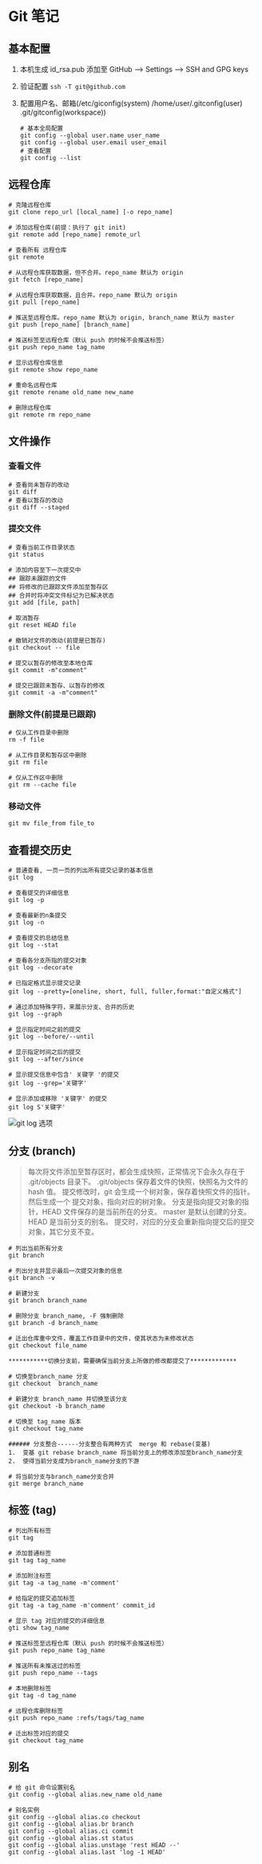 # Git 笔记

## 基本配置

1. 本机生成 id_rsa.pub 添加至 GitHub --> Settings --> SSH and GPG keys
2. 验证配置 `ssh -T git@github.com`
3. 配置用户名、邮箱(/etc/giconfig(system) /home/user/.gitconfig(user)  .git/gitconfig(workspace))

   ```shell
   # 基本全局配置
   git config --global user.name user_name
   git config --global user.email user_email
   # 查看配置
   git config --list
   ```

## 远程仓库

```shell
# 克隆远程仓库
git clone repo_url [local_name] [-o repo_name]

# 添加远程仓库(前提：执行了 git init)
git remote add [repo_name] remote_url

# 查看所有 远程仓库
git remote

# 从远程仓库获取数据，但不合并。repo_name 默认为 origin
git fetch [repo_name]

# 从远程仓库获取数据，且合并。repo_name 默认为 origin
git pull [repo_name]

# 推送至远程仓库。repo_name 默认为 origin, branch_name 默认为 master
git push [repo_name] [branch_name]

# 推送标签至远程仓库（默认 push 的时候不会推送标签）
git push repo_name tag_name

# 显示远程仓库信息
git remote show repo_name

# 重命名远程仓库
git remote rename old_name new_name

# 删除远程仓库
git remote rm repo_name
```

## 文件操作

### 查看文件

```shell
# 查看尚未暂存的改动
git diff
# 查看以暂存的改动
git diff --staged
```

### 提交文件

```shell
# 查看当前工作目录状态
git status

# 添加内容至下一次提交中
## 跟踪未跟踪的文件
## 将修改的已跟踪文件添加至暂存区
## 合并时将冲突文件标记为已解决状态
git add [file, path]

# 取消暂存
git reset HEAD file

# 撤销对文件的改动(前提是已暂存)
git checkout -- file

# 提交以暂存的修改至本地仓库
git commit -m"comment"

# 提交已跟踪未暂存、以暂存的修改
git commit -a -m"comment"

```

### 删除文件(前提是已跟踪)

```shell
# 仅从工作目录中删除
rm -f file

# 从工作目录和暂存区中删除
git rm file

# 仅从工作区中删除
git rm --cache file
```

### 移动文件

`git mv file_from file_to`

## 查看提交历史

```shell
# 普通查看, 一页一页的列出所有提交记录的基本信息
git log

# 查看提交的详细信息
git log -p

# 查看最新的n条提交
git log -n

# 查看提交的总结信息
git log --stat

# 查看各分支所指的提交对象
git log --decorate

# 已指定格式显示提交记录
git log --pretty=[oneline, short, full, fuller,format:"自定义格式"]

# 通过添加特殊字符，来展示分支、合并的历史
git log --graph

# 显示指定时间之前的提交
git log --before/--until

# 显示指定时间之后的提交
git log --after/since

# 显示提交信息中包含' 关键字 '的提交
git log --grep='关键字'

# 显示添加或移除 '关键字' 的提交
git log S'关键字'
```

![git log 选项](./images/git_lot.png)

## 分支 (branch)

> 每次将文件添加至暂存区时，都会生成快照，正常情况下会永久存在于 .git/objects 目录下。
> .git/objects 保存着文件的快照，快照名为文件的 hash 值。
> 提交修改时，git 会生成一个树对象，保存着快照文件的指针。然后生成一个 提交对象，指向对应的树对象。
> 分支是指向提交对象的指针，HEAD 文件保存的是当前所在的分支。
> master 是默认创建的分支。
> HEAD 是当前分支的别名。
> 提交时，对应的分支会重新指向提交后的提交对象，其它分支不变。

```shell
# 列出当前所有分支
git branch

# 列出分支并显示最后一次提交对象的信息
git branch -v

# 新建分支
git branch branch_name

# 删除分支 branch_name, -F 强制删除
git branch -d branch_name

# 迁出仓库重中文件，覆盖工作目录中的文件，使其状态为未修改状态
git checkout file_name

***********切换分支前，需要确保当前分支上所做的修改都提交了*************

# 切换至branch_name 分支
git checkout  branch_name

# 新建分支 branch_name 并切换至该分支
git checkout -b branch_name

# 切换至 tag_name 版本
git checkout tag_name

###### 分支整合------分支整合有两种方式  merge 和 rebase(变基)
1.  变基 git rebase branch_name 将当前分支上的修改添加至branch_name分支
2.  使得当前分支成为branch_name分支的下游

# 将当前分支与branch_name分支合并
git merge branch_name

```

## 标签 (tag)

```shell
# 列出所有标签
git tag

# 添加普通标签
git tag tag_name

# 添加附注标签
git tag -a tag_name -m'comment'

# 给指定的提交追加标签
git tag -a tag_name -m'comment' commit_id

# 显示 tag 对应的提交的详细信息
gti show tag_name

# 推送标签至远程仓库（默认 push 的时候不会推送标签）
git push repo_name tag_name

# 推送所有未推送过的标签
git push repo_name --tags

# 本地删除标签
git tag -d tag_name

# 远程仓库删除标签
git push repo_name :refs/tags/tag_name

# 迁出标签对应的提交
git checkout tag_name
```

## 别名

```shell
# 给 git 命令设置别名
git config --global alias.new_name old_name

# 别名实例
git config --global alias.co checkout
git config --global alias.br branch
git config --global alias.ci commit
git config --global alias.st status
git config --global alias.unstage 'rest HEAD --'
git config --global alias.last 'log -1 HEAD'
```
